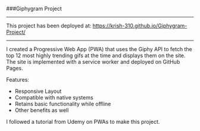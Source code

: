 ###Giphygram Project

---

This project has been deployed at: https://krish-310.github.io/Giphygram-Project/

---

I created a Progressive Web App (PWA) that uses the Giphy API to fetch the top 12 most highly trending gifs at the time and displays them on the site. The site is implemented with a service worker and deployed on GitHub Pages. 

Features:
- Responsive Layout
- Compatible with native systems 
- Retains basic functionality while offline
- Other benefits as well

I followed a tutorial from Udemy on PWAs to make this project.